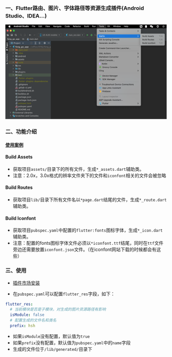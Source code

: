 ### 一、Flutter路由、图片、字体路径等资源生成插件(Android Studio、IDEA...)
<img src="https://github.com/Xie-Yin/FlutterPlugin/blob/main/imgs/plugin.png" width="750" >

### 二、功能介绍

#### [使用案例](https://github.com/azhon/todo-flutter/tree/main/example)

#### Build Assets

- 获取项目`assets/`目录下的所有文件，生成`*_assets.dart`辅助类。
- 注意：2.0x，3.0x格式的辨率文件夹下的文件和`iconfont`相关的文件会被忽略

#### Build Routes

- 获取项目`lib/`目录下所有文件名以`*page.dart`结尾的文件，生成`*_route.dart`辅助类。

#### Build Iconfont
- 获取项目`pubspec.yaml`中配置的`flutter:fonts`图标字体，生成`*_icon.dart`辅助类。
- 注意：配置的fonts图标字体文件必须以`*iconfont.ttf`结尾，同时在`ttf`文件旁边还需要放置`iconfont.json`文件。（在iconfont网站下载的时候都会有这些）

### 三、使用
- [插件市场安装](https://plugins.jetbrains.com/plugin/22595-flutterresource)

- 在`pubspec.yaml`可以配置`flutter_res`字段，如下：

```yaml
flutter_res:
  # 当前模块是否是子模块，对生成的图片资源路径有影响
  isModule: false
  # 配置生成的文件名和类名
  prefix: hsh
```
- 如果`isModule`没有配置，默认值为`true`
- 如果`prefix`没有配置，默认值为`pubspec.yaml`中的`name`字段
- 生成的文件位于`/lib/generated/`目录下
